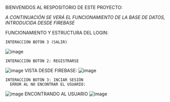 BIENVENIDOS AL RESPOSITORIO DE ESTE PROYECTO:

*A CONTINUACIÓN SE VERÁ EL FUNCIONAMIENTO DE LA BASE DE DATOS, INTRODUCIDA DESDE FIREBASE*

FUNCIONAMIENTO Y ESTRUCTURA DEL LOGIN:
  
    INTERACCIÓN BOTÓN 3 (SALIR)
![image](https://github.com/user-attachments/assets/0ddf8dd0-b762-440d-b6fb-d860c59be021)
  
    INTERACCIÓN BOTÓN 2: REGISTRARSE
![image](https://github.com/user-attachments/assets/4802723b-a060-4159-8b02-2b47e31abe3a)
      VISTA DESDE FIREBASE:
      ![image](https://github.com/user-attachments/assets/efd97908-1d68-4821-84ac-8a365b6195cf)
   
    INTERACCIÓN BOTÓN 3: INCIAR SESIÓN
      ERROR AL NO ENCONTRAR EL USUARIO:
![image](https://github.com/user-attachments/assets/5a32503a-d3f9-4a33-aa38-26c82ce910da)
      ENCONTRANDO AL USUARIO
![image](https://github.com/user-attachments/assets/86c308f6-dc0c-443a-bf6f-1010f9930908)



